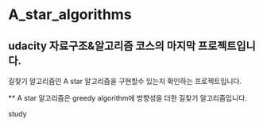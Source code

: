 # A_star_algorithms

## udacity 자료구조&알고리즘 코스의 마지막 프로젝트입니다.

길찾기 알고리즘인 A star 알고리즘을 구현할수 있는지 확인하는 프로젝트입니다.

** A star 알고리즘은 greedy algorithm에 방향성을 더한 길찾기 알고리즘입니다.

study
